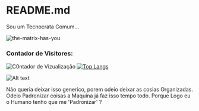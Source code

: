 # README.md

Sou um Tecnocrata Comum...

![the-matrix-has-you](https://user-images.githubusercontent.com/40872405/153966396-a373f490-6f47-499d-8955-46a5d86752bb.gif)

##### <h3> Contador de Visitores: </h3>
![C0ntador de Vizualização](https://profile-counter.glitch.me/carlinhoshk/count.svg)  [![Top Langs](https://github-readme-stats.vercel.app/api/top-langs/?username=carlinhoshk)](https://github.com/anuraghazra/github-readme-stats)

![Alt text](https://spotify-recently-played-readme.vercel.app/api?user=22pom6qbb76uekvgxof4p3uha)


Não queria deixar isso generico, porem odeio deixar as cosias Organizadas. Odeio Padronizar coisas a Maquina já faz isso tempo todo. Porque Logo eu o Humano tenho que me 'Padronizar' ? 
